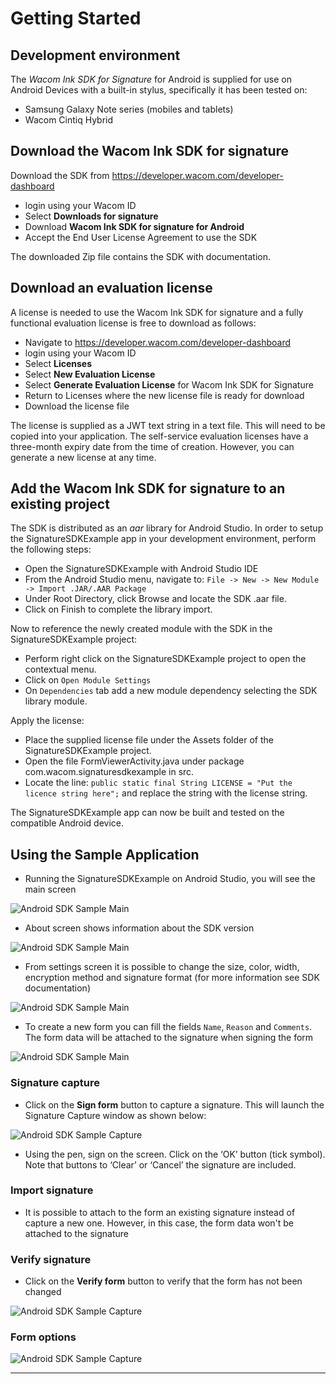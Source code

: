 # Getting Started 

## Development environment

The *Wacom Ink SDK for Signature* for Android is supplied for use on Android Devices with a built-in stylus, specifically it has been tested on:

* Samsung Galaxy Note series (mobiles and tablets)
* Wacom Cintiq Hybrid

## Download the Wacom Ink SDK for signature

Download the SDK from https://developer.wacom.com/developer-dashboard

* login using your Wacom ID
* Select **Downloads for signature**
* Download **Wacom Ink SDK for signature for Android**
* Accept the End User License Agreement to use the SDK

The downloaded Zip file contains the SDK with documentation.

## Download an evaluation license

A license is needed to use the Wacom Ink SDK for signature and a fully functional evaluation license is free to download as follows:

* Navigate to https://developer.wacom.com/developer-dashboard
* login using your Wacom ID
* Select **Licenses**
* Select **New Evaluation License**
* Select **Generate Evaluation License** for Wacom Ink SDK for Signature
* Return to Licenses where the new license file is ready for download
* Download the license file

The license is supplied as a JWT text string in a text file.
This will need to be copied into your application.
The self-service evaluation licenses have a three-month expiry date from the time of creation.
However, you can generate a new license at any time.


## Add the Wacom Ink SDK for signature to an existing project

The SDK is distributed as an *aar* library for Android Studio.
In order to setup the SignatureSDKExample app in your development environment, perform the following steps:

* Open the SignatureSDKExample with Android Studio IDE
* From the Android Studio menu, navigate to: 
  `File -> New -> New Module -> Import .JAR/.AAR Package`
*	Under Root Directory, click Browse and locate the SDK .aar file.
* Click on Finish to complete the library import.

Now to reference the newly created module with the SDK in the SignatureSDKExample project:

* Perform right click on the SignatureSDKExample project to open the contextual menu.
* Click on `Open Module Settings`
* On `Dependencies` tab add a new module dependency selecting the SDK library module.

Apply the license:
* Place the supplied license file under the Assets folder of the SignatureSDKExample project.
* Open the file FormViewerActivity.java under package com.wacom.signaturesdkexample in src.
* Locate the line: 
        `public static final String LICENSE = "Put the licence string here";`
  and replace the string with the license string.

The SignatureSDKExample app can now be built and tested on the compatible Android device.

## Using the Sample Application

* Running the SignatureSDKExample on Android Studio, you will see the main screen

![Android SDK Sample Main](media/list_screen.png)

* About screen shows information about the SDK version

![Android SDK Sample Main](media/about_screen.png)

* From settings screen it is possible to change the size, color, width, encryption method and signature format (for more information see SDK documentation)

![Android SDK Sample Main](media/settings_screen.png)

* To create a new form you can fill the fields `Name`, `Reason` and `Comments`. The form data will be attached to the signature when signing the form

![Android SDK Sample Main](media/form_screen.png)

### Signature capture

* Click on the **Sign form** button to capture a signature. This will launch the Signature Capture window as shown below:

![Android SDK Sample Capture](media/signature_screen.png)

* Using the pen, sign on the screen. Click on the ‘OK’ button (tick symbol). Note that buttons to ‘Clear’ or ‘Cancel’ the signature are included.

### Import signature

* It is possible to attach to the form an existing signature instead of capture a new one. However, in this case, the form data won't be attached to the signature

### Verify signature

* Click on the **Verify form** button to verify that the form has not been changed

![Android SDK Sample Capture](media/signed_form_screen.png)

### Form options

![Android SDK Sample Capture](media/list_form_screen.png)

----




